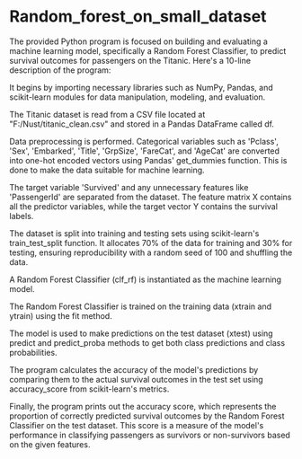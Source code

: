# Random_forest_on_small_dataset
The provided Python program is focused on building and evaluating a machine learning model, specifically a Random Forest Classifier, to predict survival outcomes for passengers on the Titanic. Here's a 10-line description of the program:

It begins by importing necessary libraries such as NumPy, Pandas, and scikit-learn modules for data manipulation, modeling, and evaluation.

The Titanic dataset is read from a CSV file located at "F:/Nust/titanic_clean.csv" and stored in a Pandas DataFrame called df.

Data preprocessing is performed. Categorical variables such as 'Pclass', 'Sex', 'Embarked', 'Title', 'GrpSize', 'FareCat', and 'AgeCat' are converted into one-hot encoded vectors using Pandas' get_dummies function. This is done to make the data suitable for machine learning.

The target variable 'Survived' and any unnecessary features like 'PassengerId' are separated from the dataset. The feature matrix X contains all the predictor variables, while the target vector Y contains the survival labels.

The dataset is split into training and testing sets using scikit-learn's train_test_split function. It allocates 70% of the data for training and 30% for testing, ensuring reproducibility with a random seed of 100 and shuffling the data.

A Random Forest Classifier (clf_rf) is instantiated as the machine learning model.

The Random Forest Classifier is trained on the training data (xtrain and ytrain) using the fit method.

The model is used to make predictions on the test dataset (xtest) using predict and predict_proba methods to get both class predictions and class probabilities.

The program calculates the accuracy of the model's predictions by comparing them to the actual survival outcomes in the test set using accuracy_score from scikit-learn's metrics.

Finally, the program prints out the accuracy score, which represents the proportion of correctly predicted survival outcomes by the Random Forest Classifier on the test dataset. This score is a measure of the model's performance in classifying passengers as survivors or non-survivors based on the given features.
